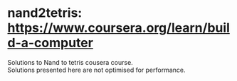# nand2tetris: https://www.coursera.org/learn/build-a-computer

Solutions to Nand to tetris cousera course.   
Solutions presented here are not optimised for performance. 
